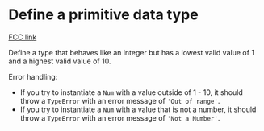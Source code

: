 # Define a primitive data type

[FCC link](https://www.freecodecamp.org/learn/coding-interview-prep/rosetta-code/define-a-primitive-data-type)

Define a type that behaves like an integer but has a lowest valid value of 1 and
a highest valid value of 10.

Error handling:

- If you try to instantiate a `Num` with a value outside of 1 - 10, it should
  throw a `TypeError` with an error message of `'Out of range'`.
- If you try to instantiate a `Num` with a value that is not a number, it should
  throw a `TypeError` with an error message of `'Not a Number'`.
